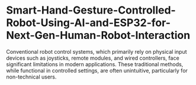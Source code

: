 # Smart-Hand-Gesture-Controlled-Robot-Using-AI-and-ESP32-for-Next-Gen-Human-Robot-Interaction
Conventional robot control systems, which primarily rely on physical input devices  such as joysticks, remote modules, and wired controllers, face significant limitations in  modern applications. These traditional methods, while functional in controlled settings, are  often unintuitive, particularly for non-technical users.

